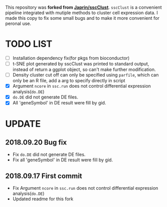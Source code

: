 This repository was **forked from [Japrin/sscClust](https://github.com/Japrin/sscClust)**. `sscClust` is a convenient pipeline integrated with mutiple methods to cluster cell expression data. I made this copy to fix some small bugs and to make it more convenient for peronal use.

# TODO LIST

- [ ] Installation dependency fix(for pkgs from bioconductor)
- [ ] t-SNE plot generated by sscClust was printed to standard output, instead of return a ggplot object, so can't make further modification.
- [ ] Density cluster cut off can only be specified using `parfile`, which can only be an R file, add a arg to specify directly in script
- [x] Argument `ncore` in `ssc.run` does not control differential expression analysis(`do.DE`)
- [x] `do.DE` did not generate DE files.
- [x] All 'geneSymbol' in DE result were fill by gid.

# UPDATE

## 2018.09.20 Bug fix

- Fix `do.DE` did not generate DE files.
- Fix all 'geneSymbol' in DE result were fill by gid.

## 2018.09.17 First commit
- Fix Argument `ncore` in `ssc.run` does not control differential expression analysis(`do.DE`)
- Updated readme for this fork